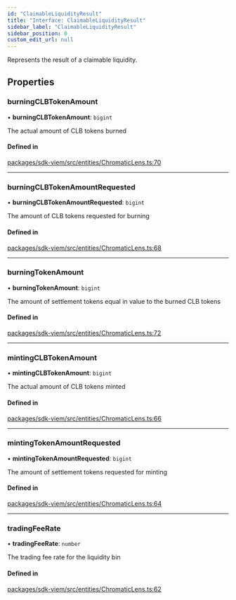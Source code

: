 ```yaml
---
id: "ClaimableLiquidityResult"
title: "Interface: ClaimableLiquidityResult"
sidebar_label: "ClaimableLiquidityResult"
sidebar_position: 0
custom_edit_url: null
---
```


Represents the result of a claimable liquidity.

## Properties

### burningCLBTokenAmount

• **burningCLBTokenAmount**: `bigint`

The actual amount of CLB tokens burned

#### Defined in

[packages/sdk-viem/src/entities/ChromaticLens.ts:70](https://github.com/chromatic-protocol/sdk/blob/e17c923/packages/sdk-viem/src/entities/ChromaticLens.ts#L70)

___

### burningCLBTokenAmountRequested

• **burningCLBTokenAmountRequested**: `bigint`

The amount of CLB tokens requested for burning

#### Defined in

[packages/sdk-viem/src/entities/ChromaticLens.ts:68](https://github.com/chromatic-protocol/sdk/blob/e17c923/packages/sdk-viem/src/entities/ChromaticLens.ts#L68)

___

### burningTokenAmount

• **burningTokenAmount**: `bigint`

The amount of settlement tokens equal in value to the burned CLB tokens

#### Defined in

[packages/sdk-viem/src/entities/ChromaticLens.ts:72](https://github.com/chromatic-protocol/sdk/blob/e17c923/packages/sdk-viem/src/entities/ChromaticLens.ts#L72)

___

### mintingCLBTokenAmount

• **mintingCLBTokenAmount**: `bigint`

The actual amount of CLB tokens minted

#### Defined in

[packages/sdk-viem/src/entities/ChromaticLens.ts:66](https://github.com/chromatic-protocol/sdk/blob/e17c923/packages/sdk-viem/src/entities/ChromaticLens.ts#L66)

___

### mintingTokenAmountRequested

• **mintingTokenAmountRequested**: `bigint`

The amount of settlement tokens requested for minting

#### Defined in

[packages/sdk-viem/src/entities/ChromaticLens.ts:64](https://github.com/chromatic-protocol/sdk/blob/e17c923/packages/sdk-viem/src/entities/ChromaticLens.ts#L64)

___

### tradingFeeRate

• **tradingFeeRate**: `number`

The trading fee rate for the liquidity bin

#### Defined in

[packages/sdk-viem/src/entities/ChromaticLens.ts:62](https://github.com/chromatic-protocol/sdk/blob/e17c923/packages/sdk-viem/src/entities/ChromaticLens.ts#L62)
